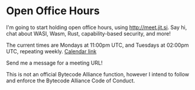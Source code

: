 # Open Office Hours

I'm going to start holding open office hours, using http://meet.jit.si. Say hi, chat about WASI, Wasm, Rust, capability-based security, and more!

The current times are Mondays at 11:00pm UTC, and Tuesdays at 02:00pm UTC, repeating weekly. [Calendar link](https://user.fm/calendar/v1-a36d75241c715d7735cec38a8eb29632/Office%20Hours.ics)

Send me a message for a meeting URL!

This is not an official Bytecode Alliance function, however I intend to follow and enforce the Bytecode Alliance Code of Conduct.
